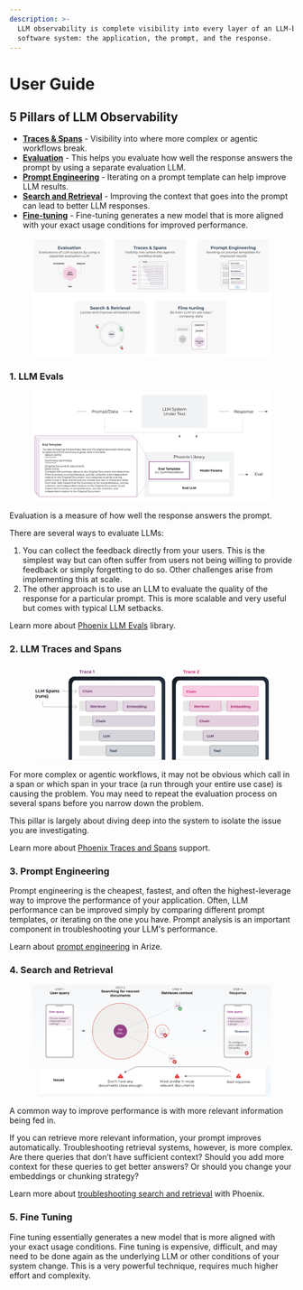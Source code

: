 ```yaml
---
description: >-
  LLM observability is complete visibility into every layer of an LLM-based
  software system: the application, the prompt, and the response.
---
```


# User Guide

## 5 Pillars of LLM Observability

* [**Traces & Spans**](llm-observability.md#2.-traces-and-spans) - Visibility into where more complex or agentic workflows break.
* [**Evaluation**](llm-observability.md#1.-llm-evals) - This helps you evaluate how well the response answers the prompt by using a separate evaluation LLM.
* [**Prompt Engineering**](llm-observability.md#3.-prompt-engineering) - Iterating on a prompt template can help improve LLM results.
* [**Search and Retrieval**](llm-observability.md#4.-search-and-retrieval) - Improving the context that goes into the prompt can lead to better LLM responses.
* [**Fine-tuning**](llm-observability.md#5.-fine-tuning) - Fine-tuning generates a new model that is more aligned with your exact usage conditions for improved performance.

<figure><img src=".gitbook/assets/image (14).png" alt=""><figcaption></figcaption></figure>

### 1. LLM Evals

<figure><img src=".gitbook/assets/image (15).png" alt=""><figcaption></figcaption></figure>

Evaluation is a measure of how well the response answers the prompt.

There are several ways to evaluate LLMs:

1. You can collect the feedback directly from your users. This is the simplest way but can often suffer from users not being willing to provide feedback or simply forgetting to do so. Other challenges arise from implementing this at scale.
2. The other approach is to use an LLM to evaluate the quality of the response for a particular prompt. This is more scalable and very useful but comes with typical LLM setbacks.

Learn more about [Phoenix LLM Evals](llm-evals/llm-evals.md) library.

### 2. LLM Traces and Spans

<figure><img src=".gitbook/assets/image (20).png" alt=""><figcaption></figcaption></figure>

For more complex or agentic workflows, it may not be obvious which call in a span or which span in your trace (a run through your entire use case) is causing the problem. You may need to repeat the evaluation process on several spans before you narrow down the problem.

This pillar is largely about diving deep into the system to isolate the issue you are investigating.

Learn more about [Phoenix Traces and Spans](concepts/llm-traces.md) support.

### 3. Prompt Engineering

Prompt engineering is the cheapest, fastest, and often the highest-leverage way to improve the performance of your application. Often, LLM performance can be improved simply by comparing different prompt templates, or iterating on the one you have. Prompt analysis is an important component in troubleshooting your LLM's performance.

Learn about [prompt engineering](https://docs.arize.com/arize/llm-large-language-models/prompt-engineering) in Arize.

### 4. Search and Retrieval

<figure><img src=".gitbook/assets/image (10).png" alt=""><figcaption></figcaption></figure>

A common way to improve performance is with more relevant information being fed in.

If you can retrieve more relevant information, your prompt improves automatically. Troubleshooting retrieval systems, however, is more complex. Are there queries that don’t have sufficient context? Should you add more context for these queries to get better answers? Or should you change your embeddings or chunking strategy?

Learn more about [troubleshooting search and retrieval](use-cases/troubleshooting-llm-retrieval-with-vector-stores.md) with Phoenix.

### 5. Fine Tuning

Fine tuning essentially generates a new model that is more aligned with your exact usage conditions. Fine tuning is expensive, difficult, and may need to be done again as the underlying LLM or other conditions of your system change. This is a very powerful technique, requires much higher effort and complexity.

<figure><img src="https://lh3.googleusercontent.com/_GnuXCWLToFRH6HnlaDLQUg8mLYE-A7MxlDaGlRwi8FXwJDh44TCiJlqXYgHRAqlwBbmCcbFWbnfIKLOnccFDuA1bloVp8dFgvFARzzZWUpGNsZxxtlfneEV34JseZgzaY8RP2PJhVFYZaUCbSjyCAU" alt=""><figcaption></figcaption></figure>
